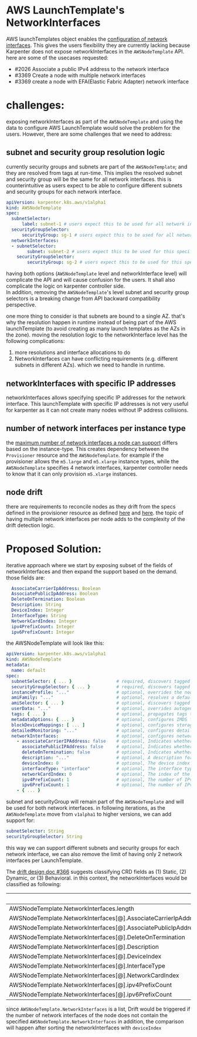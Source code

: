# AWS LaunchTemplate's NetworkInterfaces
AWS launchTemplates object enables the [configuration of network interfaces](https://docs.aws.amazon.com/AWSCloudFormation/latest/UserGuide/aws-properties-ec2-launchtemplate-networkinterface.html). 
This gives the users flexibility they are currently lacking because Karpenter does not expose networkInterfaces in the `AWSNodeTemplate` API. here are some of the usecases requested:

* #2026 Associate a public IPv4 address to the network interface
* #3369 Create a node with multiple network interfaces
* #3369 create a node with EFA(Elastic Fabric Adapter) network interface

# challenges:
exposing networkInterfaces as part of the `AWSNodeTemplate` and using the data to configure AWS LaunchTemplate would solve the problem for the users. However, there are some challenges that we need to address:   

## subnet and security group resolution logic
currently security groups and subnets are part of the `AWSNodeTemplate`; and they are resolved from tags at run-time. This implies the resolved subnet and security group will be the same for all network interfaces.
this is counterintuitive as users expect to be able to configure different subnets and security groups for each network interface.
```yaml
apiVersion: karpenter.k8s.aws/v1alpha1
kind: AWSNodeTemplate
spec:
  subnetSelector:
      label: subnet-1 # users expect this to be used for all network interfaces
  securityGroupSelector:
      securityGroup: sg-1 # users expect this to be used for all network interfaces
  networkInterfaces:
  - subnetSelector:
        subnet: subnet-2 # users expect this to be used for this specific network interface
    securityGroupSelector:
        securityGroup: sg-2 # users expect this to be used for this specific network interface
```
having both options (`AWSNodeTemplate` level and networkInterface level) will complicate the API and will cause confusion for the users. It shall also complicate the logic on karpenter controller side.   
In addition, removing the `AWSNodeTemplate`'s level subnet and security group selectors is a breaking change from API backward compatibility perspective.

one more thing to consider is that subnets are bound to a single AZ. that's why the resolution happen in runtime instead of being part of the AWS launchTemplate (to avoid creating as many launch templates as the AZs in the zone).
moving the resolution logic to the networkInterface level has the following complications: 
1. more resolutions and interface allocations to do
2. NetworkInterfaces can have conflicting requirements (e.g. different subnets in different AZs). which we need to handle in runtime.

## networkInterfaces with specific IP addresses
networkInterfaces allows specifying specific IP addresses for the network interface. This launchTemplate with specific IP addresses is not very useful for karpenter as it can not create many nodes without IP address collisions.

## number of network interfaces per instance type
the [maximum number of network interfaces a node can support](https://docs.aws.amazon.com/AWSEC2/latest/UserGuide/using-eni.html#AvailableIpPerENI) differs based on the instance-type. This creates dependency between the `Provisioner` resource and the `AWSNodeTemplate`.
for example if the provisioner allows the `m5.large` and `m5.xlarge` instance types, while the `AWSNodeTemplate` specifies 4 network interfaces, karpenter controller needs to know that it can only provision `m5.xlarge` instances.

## node drift
there are requirements to reconcile nodes as they drift from the specs defined in the provisioner resource as defined [here](https://github.com/aws/karpenter/issues/1738) and [here](https://github.com/aws/karpenter/issues/1457).
the topic of having multiple network interfaces per node adds to the complexity of the drift detection logic.

# Proposed Solution:
iterative approach where we start by exposing subset of the fields of networkInterfaces and then expand the support based on the demand.
those fields are:
```yaml
  AssociateCarrierIpAddress: Boolean
  AssociatePublicIpAddress: Boolean
  DeleteOnTermination: Boolean
  Description: String
  DeviceIndex: Integer
  InterfaceType: String
  NetworkCardIndex: Integer
  ipv4PrefixCount: Integer
  ipv6PrefixCount: Integer
```
the AWSNodeTemplate will look like this:
```yaml
apiVersion: karpenter.k8s.aws/v1alpha1
kind: AWSNodeTemplate
metadata:
  name: default
spec:
  subnetSelector: { ... }                 # required, discovers tagged subnets to attach to instances
  securityGroupSelector: { ... }          # required, discovers tagged security groups to attach to instances
  instanceProfile: "..."                  # optional, overrides the node's identity from global settings
  amiFamily: "..."                        # optional, resolves a default ami and userdata
  amiSelector: { ... }                    # optional, discovers tagged amis to override the amiFamily's default
  userData: "..."                         # optional, overrides autogenerated userdata with a merge semantic
  tags: { ... }                           # optional, propagates tags to underlying EC2 resources
  metadataOptions: { ... }                # optional, configures IMDS for the instance
  blockDeviceMappings: [ ... ]            # optional, configures storage devices for the instance
  detailedMonitoring: "..."               # optional, configures detailed monitoring for the instance
  networkInterfaces:                      # optional, configures network interfaces for the instance
    - associateCarrierIPAddress: false    # optional, Indicates whether to associate a Carrier IP address with eth0 for a new network interface.
      associatePublicIPAddress: false     # optional, Indicates whether to assign a public IPv4 address to eth0 for a new network interface.
      deleteOnTermination: false          # optional, Indicates whether the network interface is deleted when the instance is terminated.
      description: "..."                  # optional, A description for the network interface.
      deviceIndex: 0                      # optional, The device index for the network interface attachment.
      interfaceType: "interface"          # optional, The interface type for the network interface. To create an Elastic Fabric Adapter (EFA), specify efa
      networkCardIndex: 0                 # optional, The index of the network card. Some instance types support multiple network cards. The primary network interface must be assigned to network card index 0. The default is network card index 0.
      ipv4PrefixCount: 1                  # optional, The number of IPv4 prefixes that AWS automatically assigns to the network interface.
      ipv6PrefixCount: 1                  # optional, The number of IPv6 prefixes that AWS automatically assigns to the network interface.
    - { ... }
```

subnet and securityGroup will remain part of the `AWSNodeTemplate` and will be used for both network interfaces.
in following iterations, as the `AWSNodeTemplate` move from `v1alpha1` to higher versions, we can add support for:

```yaml
subnetSelector: String
securityGroupSelector: String
```

this way we can support different subnets and security groups for each network interface, we can also remove the limit
of having only 2 network interfaces per LaunchTemplate.

The [drift design doc #366](https://github.com/aws/karpenter-core/pull/366) suggests classifying CRD fields as  (1) Static, (2) Dynamic, or (3) Behavioral. in this
context, the networkInterfaces would be classified as following:

|                                                                | Static | Dynamic | Behavioral | 
|----------------------------------------------------------------|--------|---------|------------|
| AWSNodeTemplate.NetworkInterfaces.length                       | x      |         |            |
| AWSNodeTemplate.NetworkInterfaces[@].AssociateCarrierIpAddress | x      |         |            |
| AWSNodeTemplate.NetworkInterfaces[@].AssociatePublicIpAddress  | x      |         |            |
| AWSNodeTemplate.NetworkInterfaces[@].DeleteOnTermination       |        |         | x          |
| AWSNodeTemplate.NetworkInterfaces[@].Description               | x      |         |            |
| AWSNodeTemplate.NetworkInterfaces[@].DeviceIndex               | x      |         |            |
| AWSNodeTemplate.NetworkInterfaces[@].InterfaceType             | x      |         |            |
| AWSNodeTemplate.NetworkInterfaces[@].NetworkCardIndex          | x      |         |            |
| AWSNodeTemplate.NetworkInterfaces[@].ipv4PrefixCount           | x      |         |            |
| AWSNodeTemplate.NetworkInterfaces[@].ipv6PrefixCount           | x      |         |            |

since `AWSNodeTemplate.NetworkInterfaces` is a list, Drift would be triggered if the number of network interfaces of the node does not contain the specified `AWSNodeTemplate.NetworkInterfaces`
in addition, the comparison will happen after sorting the networkInterfaces with `deviceIndex` 